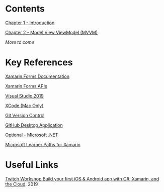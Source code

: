 # Contents
[Chapter 1 - Introduction](Chapters/Chapter_1_Introduction/README.md)

[Chapter 2 - Model View ViewModel (MVVM)](Chapters/Chapter_2_MVVM/README.md)

_More to come_

# Key References
[Xamarin.Forms Documentation](https://docs.microsoft.com/en-gb/xamarin/xamarin-forms/)

[Xamarin.Forms APIs](https://docs.microsoft.com/en-gb/dotnet/api/xamarin.forms?view=xamarin-forms)

[Visual Studio 2019](https://visualstudio.microsoft.com/downloads/)

[XCode (Mac Only)](https://apps.apple.com/gb/app/xcode/id497799835?mt=12)

[Git Version Control](https://git-scm.com/downloads)

[GitHub Desktop Application](https://desktop.github.com/)

[Optional - Microsoft .NET](https://dotnet.microsoft.com/)

[Microsoft Learner Paths for Xamarin](https://docs.microsoft.com/en-us/learn/browse/?roles=developer&resource_type=learning%20path&products=xamarin)

# Useful Links

[Twitch Workshop Build your first iOS & Android app with C#, Xamarin, and the Cloud](https://www.youtube.com/watch?v=3pfHv8osbCw). 2019
